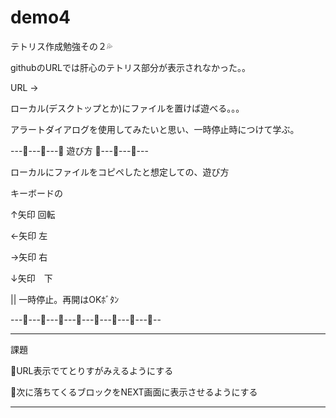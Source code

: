 # demo4


テトリス作成勉強その２💦

githubのURLでは肝心のテトリス部分が表示されなかった。。

URL →  

ローカル(デスクトップとか)にファイルを置けば遊べる。。。

アラートダイアログを使用してみたいと思い、一時停止時につけて学ぶ。


---🔰---🔰---🔰 遊び方 🔰---🔰---🔰---

ローカルにファイルをコピペしたと想定しての、遊び方

キーボードの

↑矢印 回転

←矢印  左

→矢印  右

↓矢印　下

||   一時停止。再開はOKﾎﾞﾀﾝ



---🔰---🔰---🔰---🔰---🔰---🔰---🔰---🔰--


-----------------------

課題

🔰URL表示でてとりすがみえるようにする

🔰次に落ちてくるブロックをNEXT画面に表示させるようにする

-----------------------
